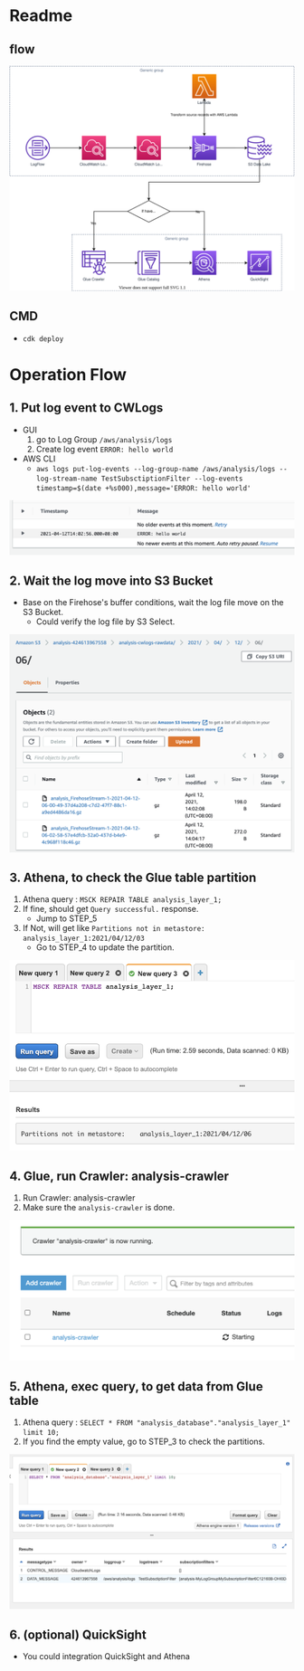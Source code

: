 # Readme

## flow
![flow](./asserts/cwlogs.firehose.lambda.glue.athena_tutorial.svg)

## CMD
- `cdk deploy`

# Operation Flow

## 1. Put log event to CWLogs

- GUI
    1. go to Log Group `/aws/analysis/logs`
    2. Create log event `ERROR: hello world`
- AWS CLI
    - `aws logs put-log-events --log-group-name /aws/analysis/logs --log-stream-name TestSubsctiptionFilter --log-events timestamp=$(date +%s000),message='ERROR: hello world'`

![step_1](./asserts/step_1.png)

## 2. Wait the log move into S3 Bucket

- Base on the Firehose's buffer conditions, wait the log file move on the S3 Bucket.
    - Could verify the log file by S3 Select.

![step_2](./asserts/step_2.png)

## 3. Athena, to check the Glue table partition

1. Athena query : `MSCK REPAIR TABLE analysis_layer_1;`
2. If fine, should get `Query successful.` response.
    - Jump to STEP_5
3. If Not, will get like `Partitions not in metastore:	analysis_layer_1:2021/04/12/03`
    - Go to STEP_4 to update the partition.

![step_3](./asserts/step_3.png)

## 4. Glue, run Crawler: analysis-crawler

1. Run Crawler: analysis-crawler
2. Make sure the `analysis-crawler` is done.

![step_4](./asserts/step_4.png)

## 5. Athena, exec query, to get data from Glue table 

1. Athena query : `SELECT * FROM "analysis_database"."analysis_layer_1" limit 10;`
2. If you find the empty value, go to STEP_3 to check the partitions.

![step_5](./asserts/step_5.png)

## 6. (optional) QuickSight

- You could integration QuickSight and Athena
